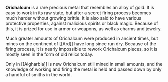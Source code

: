 **Orichalcum** is a rare precious metal that resembles an alloy of gold. It is easy to work in its raw state, but after a secret firing process becomes much harder without growing brittle. It is also said to have various protective properties, against malicious spirits or black magic. Because of this, it is prized for use in armor or weapons, as well as charms and jewelry.

Much greater amounts of Orichalcum were produced in ancient times, but mines on the continent of [[Ard]] have long since run dry. Because of the firing process, it is nearly impossible to rework Orichalcum pieces, so it is mostly seen in the form of old relics today.

Only in [[Algharbia]] is new Orichalcum still mined in small amounts, and the knowledge of working and firing the metal is held and passed down by only a handful of smiths in the world.